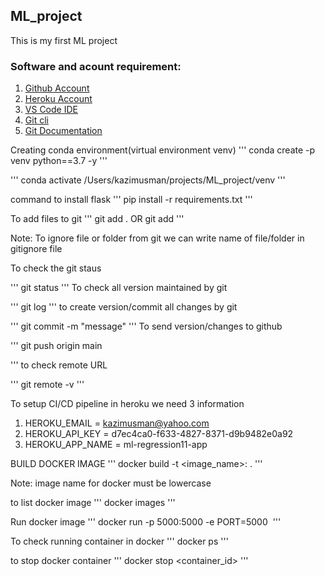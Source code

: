 ## ML_project
This is my first ML project

### Software and acount requirement: 
1. [Github Account](https://github.com/)
2. [Heroku Account](https://id.heroku.com/login)
3. [VS Code IDE](https://code.visualstudio.com/download)
4. [Git cli](https://git-scm.com/downloads)
5. [Git Documentation](https://git-scm.com/docs/gittutorial)


Creating conda environment(virtual environment venv)
'''
conda create -p venv python==3.7 -y 
'''


'''
conda activate /Users/kazimusman/projects/ML_project/venv
'''


command to install flask
'''
pip install -r requirements.txt
'''


To add files to git
'''
git add .
OR 
git add <filename>
'''

Note: To ignore file or folder from git we can write name of file/folder in gitignore file

To check the git staus


'''
git status
'''
To check all version maintained by git


'''
git log
'''
to create version/commit all changes by git


'''
git commit -m "message"
'''
To send version/changes to github


'''
git push origin main


'''
to check remote URL


'''
git remote -v
'''

To setup CI/CD pipeline in heroku we need 3 information

1. HEROKU_EMAIL = kazimusman@yahoo.com
2. HEROKU_API_KEY = d7ec4ca0-f633-4827-8371-d9b9482e0a92
3. HEROKU_APP_NAME = ml-regression11-app


BUILD DOCKER IMAGE
'''
docker build -t <image_name>:<tagname> .
'''

Note: image name for docker must be lowercase


to list docker image
'''
docker images
'''


Run docker image 
'''
docker run -p 5000:5000 -e PORT=5000 <image id>
'''


To check running container in docker
'''
docker ps
'''


to stop docker container
'''
docker stop <container_id>
'''